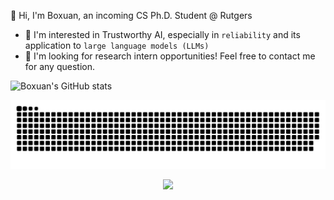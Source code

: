 👋 Hi, I'm Boxuan, an incoming CS Ph.D. Student @ Rutgers
- 👀 I'm interested in Trustworthy AI, especially in `reliability` and its application to `large language models (LLMs)`
- 💞 I'm looking for research intern opportunities! Feel free to contact me for any question.

<!--
<p align="center">
  <img height="160px" src="https://github-readme-stats.vercel.app/api?username=zbox1005&show_icons=true&theme=radical">
</p>
!-->

![Boxuan's GitHub stats](https://github-readme-stats.vercel.app/api?username=zbox1005&show_icons=true&theme=radical)

<picture>
  <source media="(prefers-color-scheme: dark)" srcset="https://raw.githubusercontent.com/ZBox1005/ZBox1005/output/github-contribution-grid-snake-dark.svg">
  <source media="(prefers-color-scheme: light)" srcset="https://raw.githubusercontent.com/ZBox1005/ZBox1005/output/github-contribution-grid-snake.svg">
  <img alt="github contribution grid snake animation" src="https://raw.githubusercontent.com/ZBox1005/ZBox1005/output/github-contribution-grid-snake.svg">
</picture>

<p align="center">
  <img src="https://profile-counter.glitch.me/ZBox1005/count.svg" />
</p>